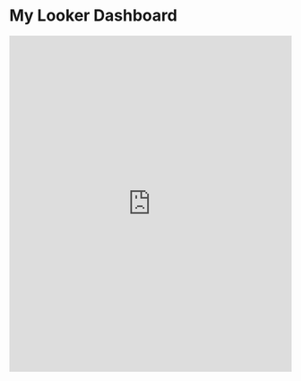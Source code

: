 # My Looker Dashboard

<iframe width="100%" height="600" 
        src="https://lookerstudio.google.com/embed/u/0/reporting/337678f8-8ace-4915-b44e-515ef1c6f544/page/Ja7VE"
        frameborder="0" style="border:0" allowfullscreen>
</iframe>
